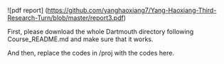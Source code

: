 ![pdf report] (https://github.com/yanghaoxiang7/Yang-Haoxiang-Third-Research-Turn/blob/master/report3.pdf)

First, please download the whole Dartmouth directory following Course_README.md and make sure that it works.

And then, replace the codes in /proj with the codes here.
